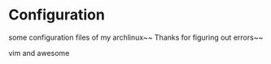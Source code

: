 Configuration
=============

some configuration files of my archlinux~~
Thanks for figuring out errors~~
        
vim and awesome 
